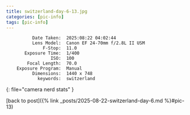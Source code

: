 ```yaml
---
title: switzerland-day-6-13.jpg
categories: [pic-info]
tags: [pic-info]
---
```


```text
          Date Taken:  2025:08:22 04:02:44
          Lens Model:  Canon EF 24-70mm f/2.8L II USM
              F-Stop:  11.0
       Exposure Time:  1/400
                 ISO:  100
        Focal Length:  70.0
    Exposure Program:  Manual
          Dimensions:  1440 x 748
            keywords:  switzerland
```
{: file="camera nerd stats" }

[back to post]({% link _posts/2025-08-22-switzerland-day-6.md %}#pic-13)